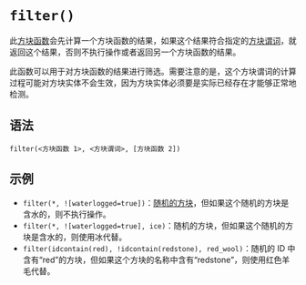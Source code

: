 # `filter()`

此[方块函数](../zh.md)会先计算一个方块函数的结果，如果这个结果符合指定的[方块谓词](../../block_predicate/zh.md)，就返回这个结果，否则不执行操作或者返回另一个方块函数的结果。

此函数可以用于对方块函数的结果进行筛选。需要注意的是，这个方块谓词的计算过程可能对方块实体不会生效，因为方块实体必须要是实际已经存在才能够正常地检测。

## 语法

`filter(<方块函数 1>, <方块谓词>, [方块函数 2])`

## 示例

- `filter(*, ![waterlogged=true])`：[随机的方块](../random/zh.md)，但如果这个随机的方块是含水的，则不执行操作。
- `filter(*, ![waterlogged=true], ice)`：随机的方块，但如果这个随机的方块是含水的，则使用冰代替。
- `filter(idcontain(red), !idcontain(redstone), red_wool)`：随机的 ID 中含有“red”的方块，但如果这个方块的名称中含有“redstone”，则使用红色羊毛代替。